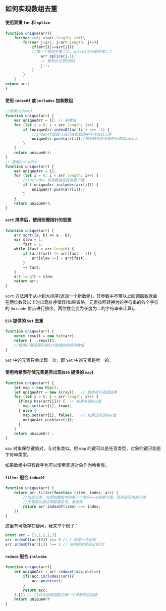 ## 如何实现数组去重
#### 使用双重 `for` 和 `splice`
```js
function unique(arr){            
    for(var i=0; i<arr.length; i++){
        for(var j=i+1; j<arr.length; j++){
            if(arr[i]==arr[j]){         
            //第一个等同于第二个，splice方法删除第二个
                arr.splice(j,1);
                // 删除后注意回调j
                j--;
            }
        }
    }
return arr;
}
```
#### 使用 `indexOf` 或 `includes` 加新数组
```js
//使用indexof
function unique(arr) {
    var uniqueArr = []; // 新数组
    for (let i = 0; i < arr.length; i++) {
        if (uniqueArr.indexOf(arr[i]) === -1) {
            //indexof返回-1表示在新数组中不存在该元素
            uniqueArr.push(arr[i])//是新数组里没有的元素就push入
        }
    }
    return uniqueArr;
}
// 使用includes
function unique(arr) {
    var uniqueArr = []; 
    for (let i = 0; i < arr.length; i++) {
        //includes 检测数组是否有某个值
        if (!uniqueArr.includes(arr[i])) {
            uniqueArr.push(arr[i])//
        }
    }
    return uniqueArr;
}
```
#### `sort` 排序后，使用快慢指针的思想
```js
function unique(arr) {
    arr.sort((a, b) => a - b);
    var slow = 1,
        fast = 1;
    while (fast < arr.length) {
        if (arr[fast] != arr[fast - 1]) {
            arr[slow ++] = arr[fast];
        }
        ++ fast;
    }
    arr.length = slow;
    return arr;
}
```
`sort` 方法用于从小到大排序(返回一个新数组)，其参数中不带以上回调函数就会在两位数及以上时出现排序错误(如果省略，元素按照转换为的字符串的各个字符的 `Unicode` 位点进行排序。两位数会变为长度为二的字符串来计算)。
#### `ES6` 提供的 `Set` 去重
```js
function unique(arr) {
    const result = new Set(arr);
    return [...result];
    //使用扩展运算符将Set数据结构转为数组
}
```
`Set` 中的元素只会出现一次，即 `Set` 中的元素是唯一的。
#### 使用哈希表存储元素是否出现(`ES6` 提供的 `map`)
```js
function unique(arr) {
    let map = new Map();
    let uniqueArr = new Array();  // 数组用于返回结果
    for (let i = 0; i < arr.length; i++) {
      if(map.has(arr[i])) {  // 如果有该key值
        map.set(arr[i], true); 
      } else { 
        map.set(arr[i], false);   // 如果没有该key值
        uniqueArr.push(arr[i]);
      }
    } 
    return uniqueArr ;
}
```
`map` 对象保存键值对，与对象类似。但 `map` 的键可以是任意类型，对象的键只能是字符串类型。

如果数组中只有数字也可以使用普通对象作为哈希表。
#### `filter` 配合 `indexOf`
```js
function unique(arr) {
    return arr.filter(function (item, index, arr) {
        //当前元素，在原始数组中的第一个索引==当前索引值，否则返回当前元素
        //不是那么就证明是重复项，就舍弃
        return arr.indexOf(item) === index;
    })
}
```
这里有可能存在疑问，我来举个例子：
```js
const arr = [1,1,2,1,3]
arr.indexOf(arr[0]) === 0 // 1 的第一次出现
arr.indexOf(arr[1]) !== 1 // 说明前面曾经出现过1
```
#### `reduce` 配合 `includes`
```js
function unique(arr){
    let uniqueArr = arr.reduce((acc,cur)=>{
        if(!acc.includes(cur)){
            acc.push(cur);
        }
        return acc;
    },[]) // []作为回调函数的第一个参数的初始值
    return uniqueArr
}
```
